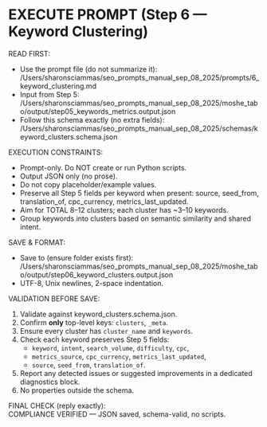 # EXECUTE PROMPT (Step 6 — Keyword Clustering)

READ FIRST:
- Use the prompt file (do not summarize it):  
  /Users/sharonsciammas/seo_prompts_manual_sep_08_2025/prompts/6_keyword_clustering.md
- Input from Step 5:  
  /Users/sharonsciammas/seo_prompts_manual_sep_08_2025/moshe_tabo/output/step05_keywords_metrics.output.json
- Follow this schema exactly (no extra fields):  
  /Users/sharonsciammas/seo_prompts_manual_sep_08_2025/schemas/keyword_clusters.schema.json

EXECUTION CONSTRAINTS:
- Prompt-only. Do NOT create or run Python scripts.  
- Output JSON only (no prose).  
- Do not copy placeholder/example values.  
- Preserve all Step 5 fields per keyword when present:
  source, seed_from, translation_of, cpc_currency, metrics_last_updated.
- Aim for TOTAL 8–12 clusters; each cluster has ~3–10 keywords.
- Group keywords into clusters based on semantic similarity and shared intent.  

SAVE & FORMAT:
- Save to (ensure folder exists first):  
  /Users/sharonsciammas/seo_prompts_manual_sep_08_2025/moshe_tabo/output/step06_keyword_clusters.output.json  
- UTF-8, Unix newlines, 2-space indentation.  

VALIDATION BEFORE SAVE:
1. Validate against keyword_clusters.schema.json.  
2. Confirm **only** top-level keys: `clusters`, `_meta`.  
3. Ensure every cluster has `cluster_name` and `keywords`.  
4. Check each keyword preserves Step 5 fields:  
   - `keyword`, `intent`, `search_volume`, `difficulty`, `cpc`,  
   - `metrics_source`, `cpc_currency`, `metrics_last_updated`,  
   - `source`, `seed_from`, `translation_of`.  
5. Report any detected issues or suggested improvements in a dedicated diagnostics block.  
6. No properties outside the schema.  

FINAL CHECK (reply exactly):  
COMPLIANCE VERIFIED — JSON saved, schema-valid, no scripts.
